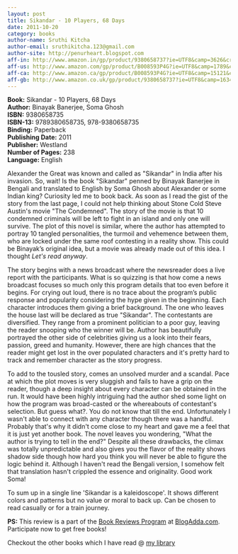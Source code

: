 ```yaml
---
layout: post
title: Sikandar - 10 Players, 68 Days
date: 2011-10-20
category: books
author-name: Sruthi Kitcha
author-email: sruthikitcha.123@gmail.com
author-site: http://penurheart.blogspot.com
aff-in: http://www.amazon.in/gp/product/9380658737?ie=UTF8&camp=3626&creativeASIN=9380658737&linkCode=xm2&tag=smileprem-in-21
aff-us: http://www.amazon.com/gp/product/B008593P4G?ie=UTF8&camp=1789&creativeASIN=B008593P4G&linkCode=xm2&tag=smileprem-us-20
aff-ca: http://www.amazon.ca/gp/product/B008593P4G?ie=UTF8&camp=15121&creativeASIN=B008593P4G&linkCode=xm2&tag=smileprem-ca-20
aff-gb: http://www.amazon.co.uk/gp/product/9380658737?ie=UTF8&camp=1634&creativeASIN=9380658737&linkCode=xm2&tag=smileprem-gb-21
---
```


**Book:** Sikandar - 10 Players, 68 Days  
**Author:** Binayak Banerjee, Soma Ghosh  
**ISBN:** 9380658735  
**ISBN-13:** 9789380658735, 978-9380658735  
**Binding:** Paperback  
**Publishing Date:** 2011  
**Publisher:** Westland  
**Number of Pages:** 238  
**Language:** English  
  
Alexander the Great was known and called as "Sikandar" in India after his invasion. So, wait! Is the book "Sikandar" penned by Binayak Banerjee in Bengali and translated to English by Soma Ghosh about Alexander or some Indian king? Curiosity led me to book back. As soon as I read the gist of the story from the last page, I could not help thinking about Stone Cold Steve Austin's movie "The Condemned". The story of the movie is that 10 condemned criminals will be left to fight in an island and only one will survive. The plot of this novel is similar, where the author has attempted to portray 10 tangled personalities, the turmoil and vehemence between them, who are locked under the same roof contesting in a reality show. This could be Binayak’s original idea, but a movie was already made out of this idea. I thought *Let's read anyway*.  
  
The story begins with a news broadcast where the newsreader does a live report with the participants. What is so quizzing is that how come a news broadcast focuses so much only this program details that too even before it begins. For crying out loud, there is no trace about the program’s public response and popularity considering the hype given in the beginning. Each character introduces them giving a brief background. The one who leaves the house last will be declared as true "Sikandar". The contestants are diversified. They range from a prominent politician to a poor guy, leaving the reader snooping who the winner will be. Author has beautifully portrayed the other side of celebrities giving us a look into their fears, passion, greed and humanity. However, there are high chances that the reader might get lost in the over populated characters and it's pretty hard to track and remember character as the story progress.  
  
To add to the tousled story, comes an unsolved murder and a scandal. Pace at which the plot moves is very sluggish and fails to have a grip on the reader, though a deep insight about every character can be obtained in the run. It would have been highly intriguing had the author shed some light on how the program was broad-casted or the whereabouts of contestant's selection. But guess what?. You do not know that till the end. Unfortunately I wasn't able to connect with any character though there was a handful. Probably that's why it didn't come close to my heart and gave me a feel that it is just yet another book. The novel leaves you wondering, "What the author is trying to tell in the end?" Despite all these drawbacks, the climax was totally unpredictable and also gives you the flavor of the reality shows shadow side though how hard you think you will never be able to figure the logic behind it. Although I haven't read the Bengali version, I somehow felt that translation hasn't crippled the essence and originality. Good work Soma!  
  
To sum up in a single line 'Sikandar is a kaleidoscope'. It shows different colors and patterns but no value or moral to back up. Can be chosen to read casually or for a train journey.  
  
**PS:** This review is a part of the [Book Reviews Program](http://blog.blogadda.com/2011/05/04/indian-bloggers-book-reviews) at [BlogAdda.com](http://www.blogadda.com/). Participate now to get free books!  

Checkout the other books which I have read @ [my library]({{site.url}}/category/books/)  
